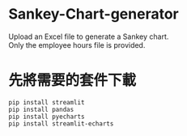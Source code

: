 # Sankey-Chart-generator
Upload an Excel file to generate a Sankey chart.
<br/> Only the employee hours file is provided.

# 先將需要的套件下載
```
pip install streamlit
pip install pandas
pip install pyecharts
pip install streamlit-echarts
```
